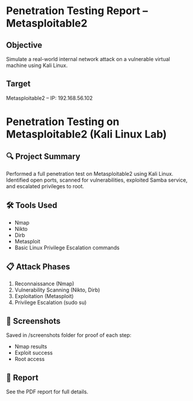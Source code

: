 # Penetration Testing Report – Metasploitable2

## Objective
Simulate a real-world internal network attack on a vulnerable virtual machine using Kali Linux.

## Target
Metasploitable2 – IP: 192.168.56.102

# Penetration Testing on Metasploitable2 (Kali Linux Lab)

## 🔍 Project Summary
Performed a full penetration test on Metasploitable2 using Kali Linux. Identified open ports, scanned for vulnerabilities, exploited Samba service, and escalated privileges to root.

## 🛠️ Tools Used
- Nmap
- Nikto
- Dirb
- Metasploit
- Basic Linux Privilege Escalation commands

## 📋 Attack Phases
1. Reconnaissance (Nmap)
2. Vulnerability Scanning (Nikto, Dirb)
3. Exploitation (Metasploit)
4. Privilege Escalation (sudo su)

## 📸 Screenshots
Saved in /screenshots folder for proof of each step:
- Nmap results
- Exploit success
- Root access

## 🧾 Report
See the PDF report for full details.

